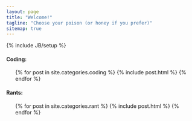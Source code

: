 ```yaml
---
layout: page
title: "Welcome!"
tagline: "Choose your poison (or honey if you prefer)"
sitemap: true
---
```

{% include JB/setup %}


#### Coding:
<ul class="posts">
    {% for post in site.categories.coding %}
        {% include post.html %}
    {% endfor %}
</ul>

#### Rants:
<ul class="posts">
    {% for post in site.categories.rant %}
        {% include post.html %}
    {% endfor %}
</ul>


